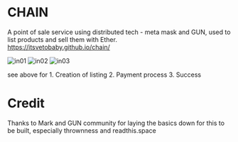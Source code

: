 # CHAIN

A point of sale service using distributed tech - meta mask and GUN, used to list products and sell them with Ether.<br>
https://itsvetobaby.github.io/chain/ 


![in01](https://user-images.githubusercontent.com/68570004/100683137-9759d280-33dc-11eb-962d-15bd8a4f5594.png)
![in02](https://user-images.githubusercontent.com/68570004/100683143-99239600-33dc-11eb-98b1-bc62004c1ea3.png)
![in03](https://user-images.githubusercontent.com/68570004/100683145-9a54c300-33dc-11eb-9919-a2e67e72e033.png)

see above for 1. Creation of listing 2. Payment process 3. Success

# Credit

Thanks to Mark and GUN community for laying the basics down for this to be built, especially thrownness and readthis.space
